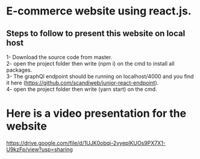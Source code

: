 # E-commerce website using react.js.
## Steps to follow to present this website on local host 
1- Download the source code from master.<br/>
2- open the project folder then write (npm i) on the cmd to install all packages.<br/>
3- The graphQl endpoint should be running on localhost/4000 and you find it here (https://github.com/scandiweb/junior-react-endpoint). <br/>
4- open the project folder then write (yarn start) on the cmd.

# Here is a video presentation for the website
https://drive.google.com/file/d/1UJK0obqi-2vyeplKUOs9PX7X1-U9kzFp/view?usp=sharing  
